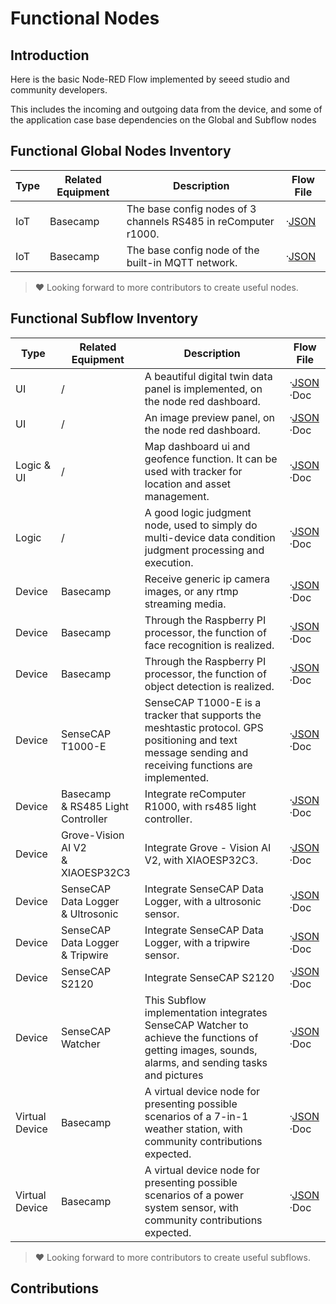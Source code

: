 # Functional Nodes

## Introduction

Here is the basic Node-RED Flow implemented by seeed studio and community developers.

This includes the incoming and outgoing data from the device, and some of the application case base dependencies on the
Global and Subflow nodes

## Functional Global Nodes Inventory

| Type | Related Equipment | Description                                                    | Flow File                                         |
|------|-------------------|----------------------------------------------------------------|---------------------------------------------------|
| IoT  | Basecamp          | The base config nodes of 3 channels RS485 in reComputer r1000. | ·[JSON](./global/default_rs485_global_nodes.json) |
| IoT  | Basecamp          | The base config node of the built-in MQTT network.             | ·[JSON](./global/default_rs485_global_nodes.json) |

> ❤️ Looking forward to more contributors to create useful nodes.

## Functional Subflow Inventory

| Type           | Related Equipment                      | Description                                                                                                                                            | Flow File                                                          |
|----------------|----------------------------------------|--------------------------------------------------------------------------------------------------------------------------------------------------------|--------------------------------------------------------------------|
| UI             | /                                      | A beautiful digital twin data panel is implemented, on the node red dashboard.                                                                         | ·[JSON](./subflow/digital-twin.json) <br/> ·Doc                    |
| UI             | /                                      | An image preview panel, on the node red dashboard.                                                                                                     | ·[JSON](./subflow/image-preview-ui.json) <br/> ·Doc                |
| Logic & UI     | /                                      | Map dashboard ui and geofence function. It can be used with tracker for location and asset management.                                                 | ·[JSON](./subflow/geofence.json) <br/> ·Doc                        |
| Logic          | /                                      | A good logic judgment node, used to simply do multi-device data condition judgment processing and execution.                                           | ·[JSON](./subflow/condition.json) <br/> ·Doc                       |
| Device         | Basecamp                               | Receive generic ip camera images, or any rtmp streaming media.                                                                                         | ·[JSON](./subflow/rpi-ip-camera-rtsp.json) <br/> ·Doc              |
| Device         | Basecamp                               | Through the Raspberry PI processor, the function of face recognition is realized.                                                                      | ·[JSON](./subflow/rpi-face-recognization.json) <br/> ·Doc          |
| Device         | Basecamp                               | Through the Raspberry PI processor, the function of object detection is realized.                                                                      | ·[JSON](./subflow/rpi-object-detection.json) <br/> ·Doc            |
| Device         | SenseCAP T1000-E                       | SenseCAP T1000-E is a tracker that supports the meshtastic protocol. GPS positioning and text message sending and receiving functions are implemented. | ·[JSON](./subflow/meshtastic.json) <br/> ·Doc                      |
| Device         | Basecamp <br/>& RS485 Light Controller | Integrate reComputer R1000, with rs485 light controller.                                                                                               | ·[JSON](./subflow/rs485-light-controller.json) <br/> ·Doc          |
| Device         | Grove-Vision AI V2 <br/>& XIAOESP32C3  | Integrate Grove - Vision AI V2, with XIAOESP32C3.                                                                                                      | ·[JSON](./subflow/grove-vision-ai-v2.json) <br/> ·Doc              |
| Device         | SenseCAP Data Logger<br/>& Ultrosonic  | Integrate SenseCAP Data Logger, with a ultrosonic sensor.                                                                                              | ·[JSON](./subflow/sensecap-data-logger-ultrasonic.json) <br/> ·Doc |
| Device         | SenseCAP Data Logger<br/>& Tripwire    | Integrate SenseCAP Data Logger, with a tripwire sensor.                                                                                                | ·[JSON](./subflow/sensecap-data-logger-tripwire.json) <br/> ·Doc   |
| Device         | SenseCAP S2120                         | Integrate SenseCAP S2120                                                                                                                               | ·[JSON](./subflow/sensecap-s2120.json) <br/> ·Doc                  |
| Device         | SenseCAP Watcher                       | This Subflow implementation integrates SenseCAP Watcher to achieve the functions of getting images, sounds, alarms, and sending tasks and pictures     | ·[JSON](./subflow/sensecap-watcher.json) <br/> ·Doc                |
| Virtual Device | Basecamp                               | A virtual device node for presenting possible scenarios of a 7-in-1 weather station, with community contributions expected.                            | ·[JSON](./subflow/7in1-weather-station.json) <br/> ·Doc            |
| Virtual Device | Basecamp                               | A virtual device node for presenting possible scenarios of a power system sensor, with community contributions expected.                               | ·[JSON](./subflow/power-system-sensor.json) <br/> ·Doc             |

> ❤️ Looking forward to more contributors to create useful subflows.

## Contributions

